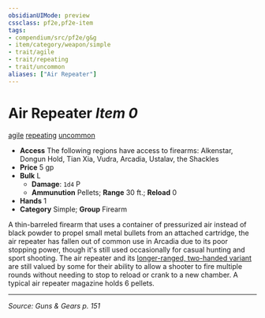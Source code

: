 ```yaml
---
obsidianUIMode: preview
cssclass: pf2e,pf2e-item
tags:
- compendium/src/pf2e/g&g
- item/category/weapon/simple
- trait/agile
- trait/repeating
- trait/uncommon
aliases: ["Air Repeater"]
---
```

# Air Repeater *Item 0*  
[agile](agile.md "Agile Weapon Trait")  [repeating](repeating-g-g.md "Repeating Weapon Trait")  [uncommon](uncommon.md "Uncommon Rarity Trait")  

- **Access** The following regions have access to firearms: Alkenstar, Dongun Hold, Tian Xia, Vudra, Arcadia, Ustalav, the Shackles
- **Price** 5 gp
- **Bulk** L
  - **Damage**: `1d4` P
  - **Ammunution** Pellets; **Range** 30 ft.; **Reload** 0
- **Hands** 1
- **Category** Simple; **Group** Firearm 

A thin-barreled firearm that uses a container of pressurized air instead of black powder to propel small metal bullets from an attached cartridge, the air repeater has fallen out of common use in Arcadia due to its poor stopping power, though it's still used occasionally for casual hunting and sport shooting. The air repeater and its [longer-ranged, two-handed variant](long-air-repeater-g-g.md) are still valued by some for their ability to allow a shooter to fire multiple rounds without needing to stop to reload or crank to a new chamber. A typical air repeater magazine holds 6 pellets.


---
*Source: Guns & Gears p. 151*